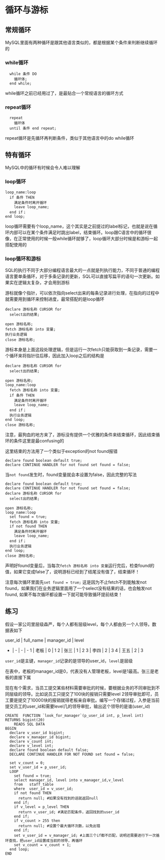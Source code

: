 # 循环与游标

## 常规循环

MySQL里面有两种循环是跟其他语言类似的，都是根据某个条件来判断继续循环的

### while循环

```mysql
  while 条件 DO
    循环体;
  end while;
```

while循环之前已经用过了，是最贴合一个常规语言的循环方式

### repeat循环

```mysql
  repeat
    循环体
  until 条件 end repeat;
```

repeat循环是先循环再判断条件，类似于其他语言中的do while循环

## 特有循环

MySQL中的循环有时候会令人难以理解

### loop循环

```mysql
loop_name:loop
  if 条件 THEN
    满足条件时离开循环
    leave loop_name;
  end if；
end loop;
```

loop循环需要有个loop_name，这个其实是之前提过的label标记，也就是说在循环内部可以在某个条件满足时跳出label，结束循环。loop跟C语言中的循环很像，在正常使用的时候一般while循环就够了，loop循环大部分时候是和游标一起搭配使用的

### loop循环和游标

SQL的执行不同于大部分编程语言最大的一点就是列执行能力，不同于普通的编程语言要单条循环，对于多条记录的更新，SQL可以直接写扁平的语句一次更新。如果实在逻辑太复杂，才会用到游标

游标就像个指针，可以依次指向select出来的每条记录进行处理，在指向的过程中就需要用到循环来控制进度，最常搭配的是loop循环

```mysql
declare 游标名称 CURSOR for
  select出的结果;

open 游标名称;
fetch 游标名称 into 变量;
执行业务逻辑
close 游标名称;
```

游标本身是上面这段处理逻辑，但是运行一次fetch只能获取到一条记录，需要一个循环来将指针往后移，因此加入loop之后的结构是

```mysql
declare 游标名称 CURSOR for
  select出的结果;

open 游标名称;
loop_name:loop
  fetch 游标名称 into 变量;
  if 条件 THEN
    满足条件时离开循环
    leave loop_name;
  end if；
  执行业务逻辑
end loop;
close 游标名称;
```

注意，最狗血的地方来了，游标没有提供一个优雅的条件来结束循环，因此结束循环的条件这里是最confusing的

这里结束的方法用了一个类似于exception的not found报错

```mysql
declare found boolean default true;
declare CONTINUE HANDLER for not found set found = false;
```

当`not found`发生时，found变量就会本设置为false，因此完整的写法

```mysql
declare found boolean default true;
declare CONTINUE HANDLER for not found set found = false;
declare 游标名称 CURSOR for
  select出的结果;

open 游标名称;
loop_name:loop
  set found = true;
  fetch 游标名称 into 变量;
  if not found THEN
    满足条件时离开循环
    leave loop_name;
  end if；
  执行业务逻辑
end loop;
close 游标名称;
```

声明好found变量后，当每次`fetch 游标名称 into 变量`运行完后，检查found的值，如果它变成false了，说明游标已经到了结尾没有值了，结束循环！

注意每次循环里面先`set found = true;` 这是因为不止fetch不到能触发not found，如果我们在业务逻辑里面用了一个select没有结果的话，也会触发not found, 如果不每次循环都设置一下就可能导致循环提前结束！

## 练习

假设一家公司里层级森严，每个人都有层级level，每个人都由另一个人领导。数据表如下

user_id | full_name | manager_id | level
- | - | - | -
1 | 老板 | 0 | 1
2 | 张三 | 1 | 2
3 | 李四 | 2 | 3
4 | 王五 | 2 | 3

`user_id`是主键，`manager_id`记录的是领导的user_id，`level`是层级

在表中，老板的manager_id是0，代表没有人管理老板，level是1最高。张三是老板的直接下属

现在有个需求，当员工提交某些材料需要审批的时候，要根据业务的不同审批到不同层级的领导。比如说员工只提交了100块的报销只需要level 2领导审批即可，员工要是提交了10000块的报销就得老板亲自审批。编写一个存储过程，入参是当前提交员工的user_id和需要level几的领导审批，输出这个领导的是谁(user_id)

```mysql
CREATE  FUNCTION `look_for_manager`(p_user_id int, p_level int) RETURNS bigint(20)
    READS SQL DATA
BEGIN
  declare v_user_id bigint;
  declare v_manager_id bigint;
  declare v_count int;
  declare v_level int;
  declare found boolean default false;
  DECLARE CONTINUE HANDLER FOR NOT FOUND set found = false;

  set v_count = 0;
  set v_user_id = p_user_id;
  LOOP
    set found = true;
    select manager_id, level into v_manager_id,v_level
    from   staff_table
    where  user_id = v_user_id;
    if not found THEN
      return null; #如果没有找到的话就返回null
    end if;
    if v_level = p_level THEN
      return v_user_id; #满足匹配条件，返回找到的user_id
    end if;
    if v_count > 255 then
      return null; #设置个最大循环次数，以免出错
    end if;
    set v_user_id = v_manager_id; #上面三个if都不匹配，说明还需要进行下一次循环查找，把user_id设置成当前的领导，再循环
    set v_count = v_count + 1;
  end loop;
END
```
